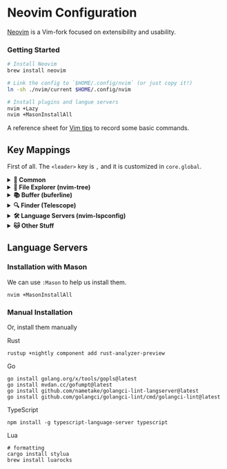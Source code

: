 # Neovim Configuration

[Neovim](https://github.com/neovim/neovim) is a Vim-fork focused on extensibility and usability.

### Getting Started

```bash
# Install Neovim
brew install neovim

# Link the config to `$HOME/.config/nvim` (or just copy it!)
ln -sh ./nvim/current $HOME/.config/nvim

# Install plugins and langue servers
nvim +Lazy
nvim +MasonInstallAll
```

A reference sheet for [Vim tips](nvim/current/vim-tips.md) to record some basic commands.

## Key Mappings

First of all. The `<leader>` key is `,` and it is customized in `core.global`.

<details>
<summary> <b>🐾 Common</b> </summary>

| Mode | ShortCut    | Description          |
| :--: | ----------- | -------------------- |
|  n   | `<leader>/` | comment current line |
|  x   | `<leader>/` | comment select lines |
|  n   | `<C-s>`     | write file           |

</details>

<details>
<summary> <b>📁 File Explorer (nvim-tree)</b> </summary>

| Mode | ShortCut    | Description                    |
| :--: | ----------- | ------------------------------ |
| all  | `<leader>b` | Toggle file explorer           |
| all  | `<C-b>`     | Toggle file explorer           |
| all  | `<M-b>`     | Toggle file explorer           |
| all  | `zz`        | Focus current file in explorer |

Commonly used mappings in nvim-tree

| Mode | ShortCut | Description                           |
| :--: | -------- | ------------------------------------- |
|  --  | `g?`     | show help                             |
|  --  | `o`      | open file                             |
|  --  | `<C-v>`  | vsplit file                           |
|  --  | `TAB`    | preview file                          |
|  --  | `s`      | open in system                        |
|  --  | `a`      | create                                |
|  --  | `x`      | cut                                   |
|  --  | `c`      | copy                                  |
|  --  | `p`      | paste                                 |
|  --  | `y`      | copy name                             |
|  --  | `Y`      | copy path                             |
|  --  | `gy`     | copy absolute path                    |
|  --  | `r`      | rename file                           |
|  --  | `<C-r>`  | full rename file (change directory)   |
|  --  | `d`      | remove file                           |
|  --  | `R`      | Refresh nvim-tree                     |
|  --  | `E`      | expand all                            |
|  --  | `W`      | collapse all                          |
|  --  | `q`      | quit nvim-tree                        |
|  --  | `H`      | toggle dot files (ex: hide/show .git) |
|  --  | `I`      | toggle git ignore                     |

</details>

<details>
<summary> <b>📚 Buffer (buferline)</b> </summary>

| Mode | ShortCut    | Description                                         |
| :--: | ----------- | --------------------------------------------------- |
|  n   | `<leader>k` | cycle next buffer                                   |
|  n   | `<leader>l` | cycle next buffer                                   |
|  n   | `<leader>j` | cycle prev buffer                                   |
|  n   | `<leader>h` | cycle prev buffer                                   |
|  n   | `<leader>1` | quick jump to buffer 1, same mappings util number 9 |
|  n   | `<leader>2` | quick jump to buffer 2                              |
|  n   | `<leader>9` | quick jump to buffer 9                              |
|  n   | `gb`        | quick jump to picked buffer                         |
|  n   | `<leader>x` | delete current buffer                               |

</details>

<details>
<summary> <b>🔍 Finder (Telescope)</b> </summary>

| Mode | ShortCut     | Description       |
| :--: | ------------ | ----------------- |
|  n   | `<leader>ff` | find files        |
|  n   | `<leader>fl` | find line         |
|  n   | `<leader>fg` | live grep         |
|  n   | `<leader>fb` | find buffers      |
|  n   | `<leader>fh` | find help tags    |
|  n   | `<leader>tk` | show key mappings |
|  n   | `<leader>cm` | show git commits  |
|  n   | `<leader>gs` | show git status   |

</details>

<details>
<summary> <b>🛠 Language Servers (nvim-lspconfig)</b> </summary>

| Mode | ShortCut    | Description       |
| :--: | ----------- | ----------------- |
|  n   | `gD`        | go declaration    |
|  n   | `gd`        | go definition     |
|  n   | `gh`        | show hover hint   |
|  n   | `K`         | show hover hint   |
|  n   | `gi`        | go implementation |
|  n   | `gr`        | go references     |
|  n   | `<space>rn` | rename symbol     |
|  n   | `F2`        | rename symbol     |
|  n   | `<leader>a` | code action       |
|  n   | `<space>ca` | code action       |
|  n   | `<space>f`  | run format async  |

| Mode | ShortCut    | Description           |
| :--: | ----------- | --------------------- |
|  n   | `<space>e`  | open float diagnostic |
|  n   | `<leader>f` | open float diagnostic |

</details>

<details>
<summary> <b>🐱 Other Stuff</b> </summary>

| Mode | ShortCut     | Description                        |
| :--: | ------------ | ---------------------------------- |
|  n   | `<leader>tb` | Git toggle line blame              |
|  n   | `<leader>hd` | Git diff for current file          |
|  n   | `<leader>hp` | Preview hunk (a block of changes?) |
|  n   | `<leader>hr` | Reset hunk                         |

</details>

## Language Servers

### Installation with Mason

We can use `:Mason` to help us install them.

```
nvim +MasonInstallAll
```

### Manual Installation

Or, install them manually

Rust

```
rustup +nightly component add rust-analyzer-preview
```

Go

```
go install golang.org/x/tools/gopls@latest
go install mvdan.cc/gofumpt@latest
go install github.com/nametake/golangci-lint-langserver@latest
go install github.com/golangci/golangci-lint/cmd/golangci-lint@latest
```

TypeScript

```
npm install -g typescript-language-server typescript
```

Lua

```
# formatting
cargo install stylua
brew install luarocks
```
